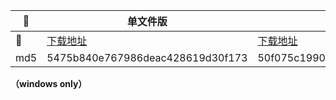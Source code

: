 📂|单文件版|未打包版
---|---|---
🔗|[下载地址](https://github.com/pluto0x0/ncmd/releases/download/0.7/NCMdownload_v0_7.zip)| [下载地址](https://github.com/pluto0x0/ncmd/releases/download/0.7/NCMdownload_v0_7_unpacked.zip)
md5|5475b840e767986deac428619d30f173|50f075c19901d3d4083dc5d633a94d37|
**（windows only）**
